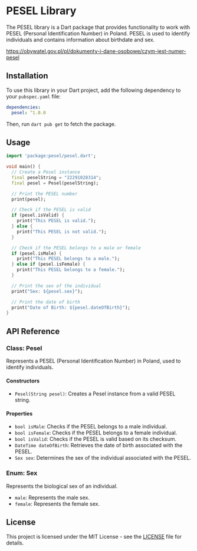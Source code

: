 # PESEL Library

The PESEL library is a Dart package that provides functionality to work with PESEL (Personal Identification Number) in Poland. PESEL is used to identify individuals and contains information about birthdate and sex.

https://obywatel.gov.pl/pl/dokumenty-i-dane-osobowe/czym-jest-numer-pesel

## Installation

To use this library in your Dart project, add the following dependency to your `pubspec.yaml` file:

```yaml
dependencies:
  pesel: ^1.0.0
```

Then, run `dart pub get` to fetch the package.

## Usage

```dart
import 'package:pesel/pesel.dart';

void main() {
  // Create a Pesel instance
  final peselString = "22291028314";
  final pesel = Pesel(peselString);

  // Print the PESEL number
  print(pesel);

  // Check if the PESEL is valid
  if (pesel.isValid) {
    print("This PESEL is valid.");
  } else {
    print("This PESEL is not valid.");
  }

  // Check if the PESEL belongs to a male or female
  if (pesel.isMale) {
    print("This PESEL belongs to a male.");
  } else if (pesel.isFemale) {
    print("This PESEL belongs to a female.");
  }

  // Print the sex of the individual
  print("Sex: ${pesel.sex}");

  // Print the date of birth
  print("Date of Birth: ${pesel.dateOfBirth}");
}
```

## API Reference

### Class: Pesel

Represents a PESEL (Personal Identification Number) in Poland, used to identify individuals.

#### Constructors

- `Pesel(String pesel)`: Creates a Pesel instance from a valid PESEL string.

#### Properties

- `bool isMale`: Checks if the PESEL belongs to a male individual.
- `bool isFemale`: Checks if the PESEL belongs to a female individual.
- `bool isValid`: Checks if the PESEL is valid based on its checksum.
- `DateTime dateOfBirth`: Retrieves the date of birth associated with the PESEL.
- `Sex sex`: Determines the sex of the individual associated with the PESEL.

### Enum: Sex

Represents the biological sex of an individual.

- `male`: Represents the male sex.
- `female`: Represents the female sex.

## License

This project is licensed under the MIT License - see the [LICENSE](LICENSE) file for details.
